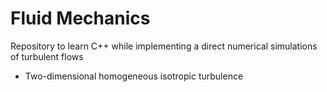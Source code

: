 # Fluid Mechanics

Repository to learn C++ while implementing a direct numerical simulations of turbulent flows

- Two-dimensional homogeneous isotropic turbulence
